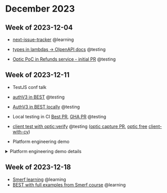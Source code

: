 # December 2023

## Week of 2023-12-04

- [next-issue-tracker](https://github.com/muratkeremozcan/next-issue-tracker) @learning

- [types in lambdas -> OIpenAPI docs](https://github.com/muratkeremozcan/aws-cdk-in-practice/pull/19/files) @testing

- [Optic PoC in Refunds service - initial PR](https://github.com/helloextend/refunds-service/pull/394) @testing

## Week of 2023-12-11

- TestJS conf talk

- [authV3 in BEST](https://github.com/helloextend/backend-service-template/pull/890) @testing

- [AuthV3 in BEST locally](https://github.com/helloextend/backend-service-template/pull/892) @testing

- Local testing in CI [Best PR](https://github.com/helloextend/backend-service-template/pull/899), [GHA PR](https://github.com/helloextend/gha-reusable-workflows/pull/599) @testing

- [client test with optic:verify](https://github.com/helloextend/backend-service-template/pull/904) @testing ([optic capture PR](https://github.com/helloextend/backend-service-template/pull/835), [optic free](https://github.com/helloextend/backend-service-template/pull/829/files) [client-with-cy](https://github.com/helloextend/backend-service-template/pull/884/files))

- Platform engineering demo
<details><summary>Platform engineering demo details</summary>

## Problem 1: client testing is lacking

Our services publish clients to make it possible for consuming services to call the publisher’s api. These have many API versions, and package versions.

## Problem 2 : no way to test integration prior to deploying to the same environment

When/if there are changes to our schema, other services might find out too late.

## Problem 3: Manually having to update OpenAPI specs

When there is a new API version, teams have to copy the most recent, and manually add in the changes.

### Testing the published clients of our services

Clone and install [![img](https://github.githubassets.com/favicon.ico)https://github.com/helloextend/backend-service-template](https://github.com/helloextend/backend-service-template)

```bash
yarn start:local # starts the server
```

Execute the client tests

```bash
yarn test:client
```

At the time of writing, executes `./published-exports/client/v2.client.test.ts`.

> Some calls are mocked at the moment (local testing auth needs work), but they still verify the schema.

### Generating OpenAPI specs from types

At the time of writing, some of our services have OpenAPI docs (example: https://github.com/helloextend/refunds-service/blob/main/src/api-rest/versions/latest/specs/refunds/refunds-api.json )

The pain point is that updating them is a manual process; copy paste the latest, modify the json file with the changes.

We can automate this process:

- Export the response types from our lambdas
- Import them to a central location (example: [![img](https://github.githubassets.com/favicon.ico)https://github.com/helloextend/backend-service-template/tree/main/src/api-specs/v1](https://github.com/helloextend/backend-service-template/tree/main/src/api-specs/v1) )
- Use a script to generate `json.schema`s from the types
- Use the `json.schemas` to generate OpenAPI docs with the help of `openapi-types` library (example: https://github.com/helloextend/backend-service-template/blob/main/src/api-specs/v1/openapi.ts )

```bash
# resets the json files
# generates json.schemas
# generates openapi specs
yarn update:api-docs
```

### Schema governance with Optic

Once we have an OpenAPI spec (whether we already have them like some of our services, or we auto-generate them from types), Optic can:

- Verify if the specification is valid OpenAPI
- Track any changes and evaluate if they would be breaking

```bash
# akin to snapshot testing,
# compares OpenAPI schemas on main to the current ones on the PR
yarn optic:diff
```

### Verifying the OpenAPI spec, by running client tests

Optic has another capability where it can sniff on http tests we specify (in this case our fast-running client tests) and verify them against the OpenAPI spec. This gives us:

- A real oracle to verify our client tests against; the OpenAPI spec (are we doing real things?)
- API coverage: are our client tests actually covering what we claim to publish?

```bash
# STOP the local server
# (the script handles that, for the purpose of 1:1 CI execution vs local)
 yarn optic:verify
```

You can find the sample PR [![img](https://github.githubassets.com/favicon.ico)https://github.com/helloextend/backend-service-template/pull/904](https://github.com/helloextend/backend-service-template/pull/904) and use Best template to reproduce all the above with the repo [![img](https://github.githubassets.com/favicon.ico)https://github.com/helloextend/backend-service-template](https://github.com/helloextend/backend-service-template) .

</details>



## Week of 2023-12-18

* [Smerf learning](https://github.com/helloextend/weekly-logs/blob/main/smerf-notes.md) @learning
* [BEST with full examples from Smerf course](https://github.com/helloextend/backend-service-template/pull/911) @learning
